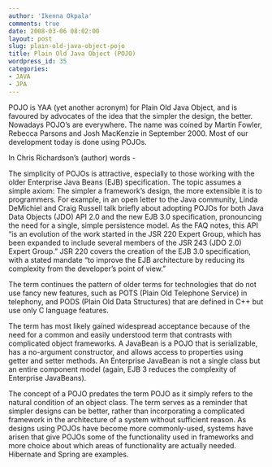 ```yaml
---
author: 'Ikenna Okpala'
comments: true
date: 2008-03-06 08:02:00
layout: post
slug: plain-old-java-object-pojo
title: Plain Old Java Object (POJO)
wordpress_id: 35
categories:
- JAVA
- JPA
---
```


POJO is YAA (yet another acronym) for Plain Old Java Object, and is favoured by advocates of the idea that the simpler the design, the better. Nowadays POJO’s are everywhere. The name was coined by Martin Fowler, Rebecca Parsons and Josh MacKenzie in September 2000. Most of our development today is done using POJOs.

In Chris Richardson’s (author) words -
<!--more-->

The simplicity of POJOs is attractive, especially to those working with the older Enterprise Java Beans (EJB) specification. The topic assumes a simple axiom: The simpler a framework’s design, the more extensible it is to programmers. For example, in an open letter to the Java community, Linda DeMichiel and Craig Russell talk briefly about adopting POJOs for both Java Data Objects (JDO) API 2.0 and the new EJB 3.0 specification, pronouncing the need for a single, simple persistence model. As the FAQ notes, this API “is an evolution of the work started in the JSR 220 Expert Group, which has been expanded to include several members of the JSR 243 (JDO 2.0) Expert Group.” JSR 220 covers the creation of the EJB 3.0 specification, with a stated mandate “to improve the EJB architecture by reducing its complexity from the developer’s point of view.”

The term continues the pattern of older terms for technologies that do not use fancy new features, such as POTS (Plain Old Telephone Service) in telephony, and PODS (Plain Old Data Structures) that are defined in C++ but use only C language features.

The term has most likely gained widespread acceptance because of the need for a common and easily understood term that contrasts with complicated object frameworks. A JavaBean is a POJO that is serializable, has a no-argument constructor, and allows access to properties using getter and setter methods. An Enterprise JavaBean is not a single class but an entire component model (again, EJB 3 reduces the complexity of Enterprise JavaBeans).

The concept of a POJO predates the term POJO as it simply refers to the natural condition of an object class. The term serves as a reminder that simpler designs can be better, rather than incorporating a complicated framework in the architecture of a system without sufficient reason. As designs using POJOs have become more commonly-used, systems have arisen that give POJOs some of the functionality used in frameworks and more choice about which areas of functionality are actually needed. Hibernate and Spring are examples.
